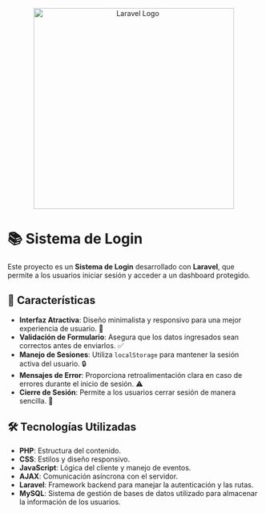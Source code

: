<p align="center"><a href="https://laravel.com" target="_blank"><img src="https://raw.githubusercontent.com/laravel/art/master/logo-lockup/5%20SVG/2%20CMYK/1%20Full%20Color/laravel-logolockup-cmyk-red.svg" width="400" alt="Laravel Logo"></a></p>

# 📚 Sistema de Login
Este proyecto es un **Sistema de Login** desarrollado con **Laravel**, que permite a los usuarios iniciar sesión y acceder a un dashboard protegido.

## 🚀 Características
- **Interfaz Atractiva**: Diseño minimalista y responsivo para una mejor experiencia de usuario. 🎨
- **Validación de Formulario**: Asegura que los datos ingresados sean correctos antes de enviarlos. ✅
- **Manejo de Sesiones**: Utiliza `localStorage` para mantener la sesión activa del usuario. 🔒
- **Mensajes de Error**: Proporciona retroalimentación clara en caso de errores durante el inicio de sesión. ⚠️
- **Cierre de Sesión**: Permite a los usuarios cerrar sesión de manera sencilla. 🚪

## 🛠️ Tecnologías Utilizadas
- **PHP**: Estructura del contenido.
- **CSS**: Estilos y diseño responsivo.
- **JavaScript**: Lógica del cliente y manejo de eventos.
- **AJAX**: Comunicación asíncrona con el servidor.
- **Laravel**: Framework backend para manejar la autenticación y las rutas.
- **MySQL**: Sistema de gestión de bases de datos utilizado para almacenar la información de los usuarios.
